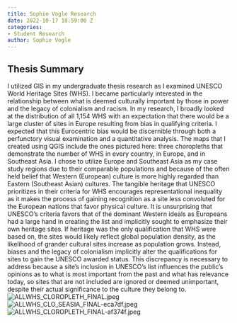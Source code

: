 ```yaml
---
title: Sophie Vogle Research
date: 2022-10-17 18:59:00 Z
categories:
- Student Research
author: Sophie Vogle
---
```


## Thesis Summary
I utilized GIS in my undergraduate thesis research as I examined UNESCO World Heritage Sites (WHS). I became particularly interested in the relationship between what is deemed culturally important by those in power and the legacy of colonialism and racism. In my research, I broadly looked at the distribution of all 1,154 WHS with an expectation that there would be a large cluster of sites in Europe resulting from bias in qualifying criteria. I expected that this Eurocentric bias would be discernible through both a perfunctory visual examination and a quantitative analysis. The maps that I created using QGIS include the ones pictured here: three choropleths that demonstrate the number of WHS in every country, in Europe, and in Southeast Asia. I chose to utilize Europe and Southeast Asia as my case study regions due to their comparable populations and because of the often held belief that Western (European) culture is more highly regarded than Eastern (Southeast Asian) cultures. The tangible heritage that UNESCO prioritizes in their criteria for WHS encourages representational inequality as it makes the process of gaining recognition as a site less convoluted for the European nations that favor physical culture. It is unsurprising that UNESCO’s criteria favors that of the dominant Western ideals as Europeans had a large hand in creating the list and implicitly sought to emphasize their own heritage sites. If heritage was the only qualification that WHS were based on, the sites would likely reflect global population density, as the likelihood of grander cultural sites increase as population grows. Instead, biases and the legacy of colonialism implicitly alter the qualifications for sites to gain the UNESCO awarded status. This discrepancy is necessary to address because a site’s inclusion in UNESCO’s list influences the public’s opinions as to what is most important from the past and what has relevance today, so sites that are not included are ignored or deemed unimportant, despite their actual significance to the culture they belong to. 
![ALLWHS_CLOROPLETH_FINAL.jpeg](/uploads/ALLWHS_CLOROPLETH_FINAL.jpeg)
![ALLWHS_CLO_SEASIA_FINAL-eca7df.jpeg](/uploads/ALLWHS_CLO_SEASIA_FINAL-eca7df.jpeg)
![ALLWHS_CLOROPLETH_FINAL-af374f.jpeg](/uploads/ALLWHS_CLOROPLETH_FINAL-af374f.jpeg)